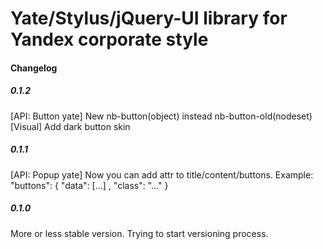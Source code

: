 # Yate/Stylus/jQuery-UI library for Yandex corporate style
#### Changelog

##### 0.1.2
[API: Button yate] New nb-button(object) instead nb-button-old(nodeset)
[Visual] Add dark button skin

##### 0.1.1
[API: Popup yate] Now you can add attr to title/content/buttons. Example: "buttons": { "data": [...] , "class": "..." }

##### 0.1.0
More or less stable version. Trying to start versioning process.
